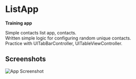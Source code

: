 
# ListApp

**Training app** 

Simple contacts list app, contacts. \
Written simple logic for configuring random unique contacts. \
Practice with UITabBarController, UITableViewController.
## Screenshots

![App Screenshot](https://sun9-78.userapi.com/impg/ycBsJIBIPK73xpym9Lfk1KzvSF1F9KJ1V2vrmw/88PyzR0jreQ.jpg?size=1048x660&quality=96&sign=5e528257b055a4840d04e9085c73530b&type=album)
